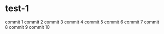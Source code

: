 # test-1

commit 1
commit 2
commit 3
commit 4
commit 5
commit 6
commit 7
commit 8
commit 9
commit 10

